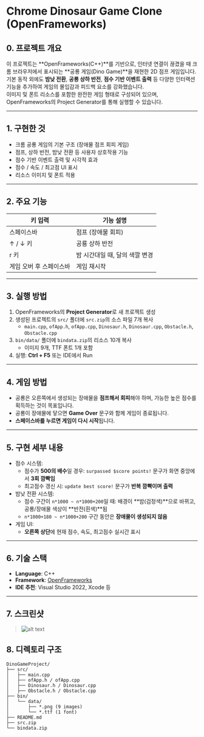 # Chrome Dinosaur Game Clone (OpenFrameworks)

## 0. 프로젝트 개요

이 프로젝트는 **OpenFrameworks(C++)**를 기반으로, 인터넷 연결이 끊겼을 때 크롬 브라우저에서 표시되는 **공룡 게임(Dino Game)**을 재현한 2D 점프 게임입니다.  
기본 동작 외에도 **밤낮 전환**, **공룡 상하 반전**, **점수 기반 이벤트 출력** 등 다양한 인터랙션 기능을 추가하여 게임의 몰입감과 피드백 요소를 강화했습니다.  
이미지 및 폰트 리소스를 포함한 완전한 게임 형태로 구성되어 있으며, OpenFrameworks의 Project Generator를 통해 실행할 수 있습니다.

---

## 1. 구현한 것

- 크롬 공룡 게임의 기본 구조 (장애물 점프 회피 게임)
- 점프, 상하 반전, 밤낮 전환 등 사용자 상호작용 기능
- 점수 기반 이벤트 출력 및 시각적 효과
- 점수 / 속도 / 최고점 UI 표시
- 리소스 이미지 및 폰트 적용

---

## 2. 주요 기능

| 키 입력 | 기능 설명                            |
|---------|-------------------------------------|
| 스페이스바 | 점프 (장애물 회피)                  |
| ↑ / ↓ 키 | 공룡 상하 반전                      |
| r 키     | 밤 시간대일 때, 달의 색깔 변경      |
| 게임 오버 후 스페이스바 | 게임 재시작                |

---

## 3. 실행 방법

1. OpenFrameworks의 **Project Generator**로 새 프로젝트 생성
2. 생성된 프로젝트의 `src/` 폴더에 `src.zip`의 소스 파일 7개 복사  
   - `main.cpp`, `ofApp.h`, `ofApp.cpp`, `Dinosaur.h`, `Dinosaur.cpp`, `Obstacle.h`, `Obstacle.cpp`
3. `bin/data/` 폴더에 `bindata.zip`의 리소스 10개 복사  
   - 이미지 9개, TTF 폰트 1개 포함
4. 실행: **Ctrl + F5** 또는 IDE에서 Run

---

## 4. 게임 방법

- 공룡은 오른쪽에서 생성되는 장애물을 **점프해서 회피**해야 하며, 가능한 높은 점수를 획득하는 것이 목표입니다.
- 공룡이 장애물에 닿으면 **Game Over** 문구와 함께 게임이 종료됩니다.
- **스페이스바를 누르면 게임이 다시 시작**됩니다.

---

## 5. 구현 세부 내용

- 점수 시스템:
  - 점수가 **500의 배수**일 경우: `surpassed $score points!` 문구가 화면 중앙에서 **3회 깜빡임**
  - 최고점수 갱신 시: `update best score!` 문구가 **반복 깜빡이며 출력**
- 밤낮 전환 시스템:
  - 점수 구간이 `n*1000 ~ n*1000+200`일 때: 배경이 **밤(검정색)**으로 바뀌고, 공룡/장애물 색상이 **반전(흰색)**됨
  - `n*1000+180 ~ n*1000+200` 구간 동안은 **장애물이 생성되지 않음**
- 게임 UI:
  - **오른쪽 상단**에 현재 점수, 속도, 최고점수 실시간 표시

---

## 6. 기술 스택

- **Language**: C++
- **Framework**: [OpenFrameworks](https://openframeworks.cc/)
- **IDE 추천**: Visual Studio 2022, Xcode 등

---

## 7. 스크린샷

> ![alt text](image.png)

## 8. 디렉토리 구조

```
DinoGameProject/
├── src/
│   ├── main.cpp
│   ├── ofApp.h / ofApp.cpp
│   ├── Dinosaur.h / Dinosaur.cpp
│   ├── Obstacle.h / Obstacle.cpp
├── bin/
│   └── data/
│       ├── *.png (9 images)
│       └── *.ttf (1 font)
├── README.md
├── src.zip
└── bindata.zip
```

